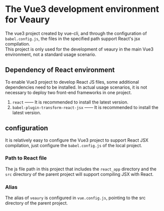 # The Vue3 development environment for Veaury
The vue3 project created by vue-cli, and through the configuration of `babel.config.js`, the files in the specified path support React's jsx compilation.  
This project is only used for the development of veaury in the main Vue3 environment, not a standard usage scenario.   

## Dependency of React environment  
To enable Vue3 project to develop React JS files, some additional dependencies need to be installed. In actual usage scenarios, it is not necessary to deploy two front-end frameworks in one project.  
1. `react` —— It is recommended to install the latest version.  
2. `babel-plugin-transform-react-jsx` —— It is recommended to install the latest version.  

## configuration  
It is relatively easy to configure the Vue3 project to support React JSX compilation, just configure the `babel.config.js` of the local project.   

### Path to React file  
The js file path in this project that includes the `react_app` directory and the `src` directory of the parent project will support compiling JSX with React.  

### Alias
The alias of `veaury` is configured in `vue.config.js`, pointing to the src directory of the parent project.  
